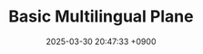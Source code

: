 ---
published: false
slug: basic-multilingual-plane
title: Basic Multilingual Plane
date: 2025-03-30 20:47:33 +0900
years:
  - 2025
categories:
  - 개발 노트
tags:
  - 유니코드
  - 현지화
---